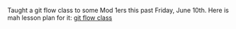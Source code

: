 Taught a git flow class to some Mod 1ers this past Friday, June 10th.
Here is mah lesson plan for it: [git flow class](https://github.com/damwhit/git_flow_class)
